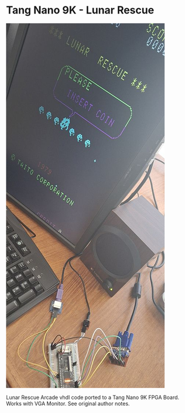 # Tang Nano 9K - Lunar Rescue
![Model](TN9K-LunarRescue.jpg)

Lunar Rescue Arcade vhdl code ported to a Tang Nano 9K FPGA Board. Works with VGA Monitor. See original author notes.
